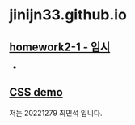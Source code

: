 # jinijn33.github.io

[**homework2-1 - 임시**](https://jinijn33.github.io/homework%202-1.html)
-

-
[**CSS demo**](https://jinijn33.github.io/CSS%20demo.html)
-
저는 20221279 최민석 입니다.
